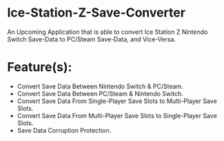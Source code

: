 # Ice-Station-Z-Save-Converter
An Upcoming Application that is able to convert Ice Station Z Nintendo Switch Save-Data to PC/Steam Save-Data, and Vice-Versa.

# Feature(s):
- Convert Save Data Between Nintendo Switch & PC/Steam.
- Convert Save Data Between PC/Steam & Nintendo Switch.
- Convert Save Data From Single-Player Save Slots to Multi-Player Save Slots.
- Convert Save Data From Multi-Player Save Slots to Single-Player Save Slots.
- Save Data Corruption Protection.
